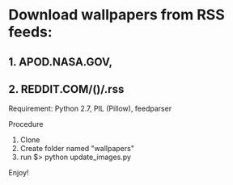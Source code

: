 # Download wallpapers from RSS feeds: 
## 1. APOD.NASA.GOV, 
## 2. REDDIT.COM/()/.rss
Requirement: Python 2.7, PIL (Pillow), feedparser

Procedure
1. Clone
2. Create folder named "wallpapers"
3. run 
$> python update_images.py

Enjoy!
